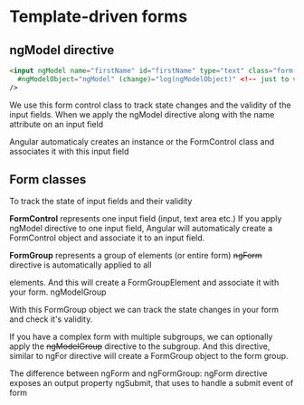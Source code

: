 # Template-driven forms

## ngModel directive

```html
<input ngModel name="firstName" id="firstName" type="text" class="form-control"
  #ngModelObject="ngModel" (change)="log(ngModelObject)" <!-- just to view NgModel object in console ---> 
/>
```

We use this form control class to track state changes and the validity of the input fields.
When we apply the ngModel directive along with the name attribute on an input field

Angular automaticaly creates an instance or the FormControl class and associates it with this input field


## Form classes
To track the state of input fields and their validity

**FormControl** represents one input field (input, text area etc.)
If you apply ngModel directive to one input field, Angular will automaticaly create a FormControl object and associate it to an input field.
 
**FormGroup** represents a group of elements (or entire form)
~~ngForm~~ directive is automatically applied to all <form/> elements.
And this will create a FormGroupElement and associate it with your form.
ngModelGroup

With this FormGroup object we can track the state changes in your form and check it's validity.

If you have a complex form with multiple subgroups, we can optionally apply the ~~ngModelGroup~~ directive to the subgroup.
And this directive, similar to ngFor directive will create a FormGroup object to the form group.

The difference between ngForm and ngFormGroup: ngForm directive exposes an output property ngSubmit, that uses to handle a submit event of form 

